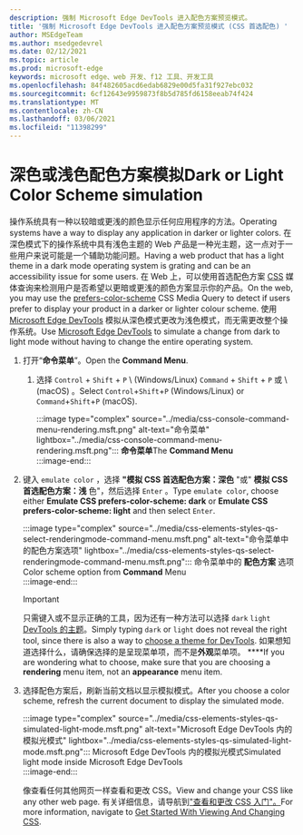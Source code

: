 ```yaml
---
description: 强制 Microsoft Edge DevTools 进入配色方案预览模式。
title: '强制 Microsoft Edge DevTools 进入配色方案预览模式 (CSS 首选配色) '
author: MSEdgeTeam
ms.author: msedgedevrel
ms.date: 02/12/2021
ms.topic: article
ms.prod: microsoft-edge
keywords: microsoft edge、web 开发、f12 工具、开发工具
ms.openlocfilehash: 84f482605acd6edab6829e00d5fa31f927ebc032
ms.sourcegitcommit: 6cf12643e9959873f8b5d785fd6158eeab74f424
ms.translationtype: MT
ms.contentlocale: zh-CN
ms.lasthandoff: 03/06/2021
ms.locfileid: "11398299"
---
```

# <a name="dark-or-light-color-scheme-simulation"></a><span data-ttu-id="e6c2a-104">深色或浅色配色方案模拟</span><span class="sxs-lookup"><span data-stu-id="e6c2a-104">Dark or Light Color Scheme simulation</span></span>  

<span data-ttu-id="e6c2a-105">操作系统具有一种以较暗或更浅的颜色显示任何应用程序的方法。</span><span class="sxs-lookup"><span data-stu-id="e6c2a-105">Operating systems have a way to display any application in darker or lighter colors.</span></span>  <span data-ttu-id="e6c2a-106">在深色模式下的操作系统中具有浅色主题的 Web 产品是一种光主题，这一点对于一些用户来说可能是一个辅助功能问题。</span><span class="sxs-lookup"><span data-stu-id="e6c2a-106">Having a web product that has a light theme in a dark mode operating system is grating and can be an accessibility issue for some users.</span></span>  <span data-ttu-id="e6c2a-107">在 Web 上，可以使用首选配色方案 [CSS][MDNPrefersColorScheme] 媒体查询来检测用户是否希望以更暗或更浅的颜色方案显示你的产品。</span><span class="sxs-lookup"><span data-stu-id="e6c2a-107">On the web, you may use the [prefers-color-scheme][MDNPrefersColorScheme] CSS Media Query to detect if users prefer to display your product in a darker or lighter colour scheme.</span></span>  <span data-ttu-id="e6c2a-108">使用 [Microsoft Edge DevTools][DevtoolsIndex] 模拟从深色模式更改为浅色模式，而无需更改整个操作系统。</span><span class="sxs-lookup"><span data-stu-id="e6c2a-108">Use [Microsoft Edge DevTools][DevtoolsIndex] to simulate a change from dark to light mode without having to change the entire operating system.</span></span>  

1.  <span data-ttu-id="e6c2a-109">打开“**命令菜单**”。</span><span class="sxs-lookup"><span data-stu-id="e6c2a-109">Open the **Command Menu**.</span></span>  
    1.  <span data-ttu-id="e6c2a-110">选择 `Control` + `Shift` + `P` \ (Windows/Linux\) `Command` + `Shift` + `P` 或 \ (macOS\) 。</span><span class="sxs-lookup"><span data-stu-id="e6c2a-110">Select `Control`+`Shift`+`P` \(Windows/Linux\) or `Command`+`Shift`+`P` \(macOS\).</span></span>  
        
        :::image type="complex" source="../media/css-console-command-menu-rendering.msft.png" alt-text="命令菜单" lightbox="../media/css-console-command-menu-rendering.msft.png":::
           <span data-ttu-id="e6c2a-112">**命令菜单**</span><span class="sxs-lookup"><span data-stu-id="e6c2a-112">The **Command Menu**</span></span>  
        :::image-end:::  
        
1.  <span data-ttu-id="e6c2a-113">键入 `emulate color` ，选择 **"模拟 CSS 首选配色方案：深色** "或" **模拟 CSS 首选配色方案：浅** 色"，然后选择 `Enter` 。</span><span class="sxs-lookup"><span data-stu-id="e6c2a-113">Type `emulate color`, choose either **Emulate CSS prefers-color-scheme: dark** or **Emulate CSS prefers-color-scheme: light** and then select `Enter`.</span></span>  
    
    :::image type="complex" source="../media/css-elements-styles-qs-select-renderingmode-command-menu.msft.png" alt-text="命令菜单中的配色方案选项" lightbox="../media/css-elements-styles-qs-select-renderingmode-command-menu.msft.png":::
       <span data-ttu-id="e6c2a-115">命令菜单中的 **配色方案** 选项</span><span class="sxs-lookup"><span data-stu-id="e6c2a-115">Color scheme option from **Command** Menu</span></span>  
    :::image-end:::  
    
    > [!IMPORTANT]
    > <span data-ttu-id="e6c2a-116">只需键入或不显示正确的工具，因为还有一种方法可以选择 `dark` `light` [DevTools 的主题][DevtoolsCustomizeDarkTheme]。</span><span class="sxs-lookup"><span data-stu-id="e6c2a-116">Simply typing `dark` or `light` does not reveal the right tool, since there is also a way to [choose a theme for DevTools][DevtoolsCustomizeDarkTheme].</span></span>  <span data-ttu-id="e6c2a-117">如果想知道选择什么，请确保选择的是呈现菜单项，而不是**外观**菜单项。 \*\*\*\*</span><span class="sxs-lookup"><span data-stu-id="e6c2a-117">If you are wondering what to choose, make sure that you are choosing a **rendering** menu item, not an **appearance** menu item.</span></span>  

1.  <span data-ttu-id="e6c2a-118">选择配色方案后，刷新当前文档以显示模拟模式。</span><span class="sxs-lookup"><span data-stu-id="e6c2a-118">After you choose a color scheme, refresh the current document to display the simulated mode.</span></span>  
    
    :::image type="complex" source="../media/css-elements-styles-qs-simulated-light-mode.msft.png" alt-text="Microsoft Edge DevTools 内的模拟光模式" lightbox="../media/css-elements-styles-qs-simulated-light-mode.msft.png":::
       <span data-ttu-id="e6c2a-120">Microsoft Edge DevTools 内的模拟光模式</span><span class="sxs-lookup"><span data-stu-id="e6c2a-120">Simulated light mode inside Microsoft Edge DevTools</span></span>  
    :::image-end:::  
    
    <span data-ttu-id="e6c2a-121">像查看任何其他网页一样查看和更改 CSS。</span><span class="sxs-lookup"><span data-stu-id="e6c2a-121">View and change your CSS like any other web page.</span></span>  <span data-ttu-id="e6c2a-122">有关详细信息，请导航到["查看和更改 CSS 入门"。][DevtoolsCssIndex]</span><span class="sxs-lookup"><span data-stu-id="e6c2a-122">For more information, navigate to [Get Started With Viewing And Changing CSS][DevtoolsCssIndex].</span></span>  

<!-- links -->  

[DevtoolsIndex]: ../index.md "Microsoft Edge (Chromium) 开发人员工具 | Microsoft 文档"  
[DevtoolsCustomizeDarkTheme]: ../customize/dark-theme.md "在 Microsoft Edge DevTools |Microsoft Docs"
[DevtoolsCssIndex]: ../css/index.md "查看和更改 CSS 入门 | Microsoft 文档"  

[MDNPrefersColorScheme]: https://developer.mozilla.org/docs/Web/CSS/@media/prefers-color-scheme "prefers-color-scheme |MDN"  
